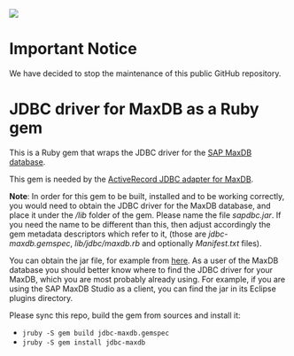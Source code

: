 ![](https://img.shields.io/badge/STATUS-NOT%20CURRENTLY%20MAINTAINED-red.svg?longCache=true&style=flat)

# Important Notice
We have decided to stop the maintenance of this public GitHub repository.

# JDBC driver for MaxDB as a Ruby gem

This is a Ruby gem that wraps the JDBC driver for the [SAP MaxDB database](
http://maxdb.sap.com/).

This gem is needed by the [ActiveRecord JDBC adapter for MaxDB](
https://github.com/SAP/cloud-activerecord-maxdb-adapter).

**Note**: In order for this gem to be built, installed and to be working correctly, you would
need to obtain the JDBC driver for the MaxDB database, and place it under the */lib* folder of
the gem. Please name the file *sapdbc.jar*. If you need the name to be different than this,
then adjust accordingly the gem metadata descriptors which refer to it, (those are *jdbc-maxdb.gemspec*,
*lib/jdbc/maxdb.rb* and optionally *Manifest.txt* files).

You can obtain the jar file, for example from [here](http://www.sapdb.org/sap_db_jdbc.htm). As a
user of the MaxDB database you should better know where to find the JDBC driver for your MaxDB, 
which you are most probably already using. For example, if you are using the SAP MaxDB Studio as 
a client, you can find the jar in its Eclipse plugins directory.


Please sync this repo, build the gem from sources and install it:

* `jruby -S gem build jdbc-maxdb.gemspec`
* `jruby -S gem install jdbc-maxdb`
